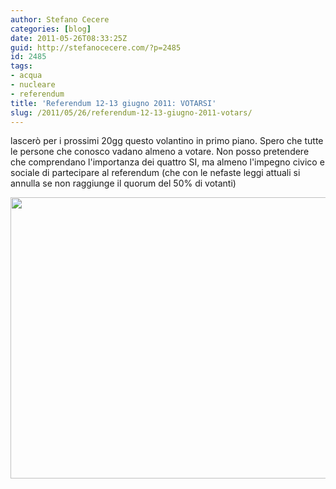 ```yaml
---
author: Stefano Cecere
categories: [blog]
date: 2011-05-26T08:33:25Z
guid: http://stefanocecere.com/?p=2485
id: 2485
tags:
- acqua
- nucleare
- referendum
title: 'Referendum 12-13 giugno 2011: VOTARSI'
slug: /2011/05/26/referendum-12-13-giugno-2011-votars/
---
```


lascerò per i prossimi 20gg questo volantino in primo piano. Spero che tutte le persone che conosco vadano almeno a votare. Non posso pretendere che comprendano l'importanza dei quattro SI, ma almeno l'impegno civico e sociale di partecipare al referendum (che con le nefaste leggi attuali si annulla se non raggiunge il quorum del 50% di votanti)

<img class="alignnone size-full wp-image-2486" title="referendum-acqua-nucleare-2011" src="http://stefanocecere.com/wp-content/uploads/sites/3/2011/05/referendum-acqua-nucleare-2011.jpg" alt="" width="650" height="450" srcset="http://stefanocecere.com/wp-content/uploads/sites/3/2011/05/referendum-acqua-nucleare-2011.jpg 650w, http://stefanocecere.com/wp-content/uploads/sites/3/2011/05/referendum-acqua-nucleare-2011-300x208.jpg 300w" sizes="(max-width: 650px) 100vw, 650px" />